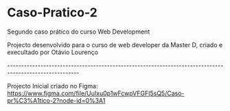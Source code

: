 # Caso-Pratico-2
Segundo caso prático do curso Web Development

Projecto desenvolvido para o curso de web developer da Master D, criado e execultado por Otávio Lourenço

*--------------------------------------------------------------------------------------------------------*

Projecto Inicial criado no Figma: 
https://www.figma.com/file/UuIxu0p1wFcwpVFGFI5sQ5/Caso-pr%C3%A1tico-2?node-id=0%3A1
